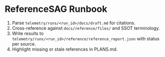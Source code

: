 # ReferenceSAG Runbook

1. Parse `telemetry/runs/<run_id>/docs/draft.md` for citations.
2. Cross-reference against `docs/reference/files/` and SSOT terminology.
3. Write results to `telemetry/runs/<run_id>/reference/reference_report.json` with status per source.
4. Highlight missing or stale references in PLANS.md.
